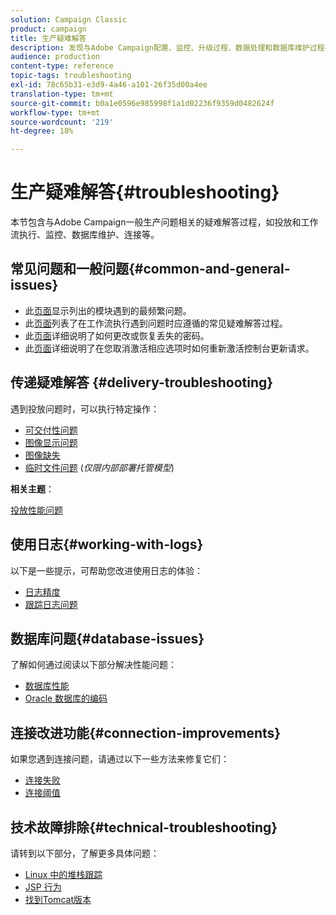 ```yaml
---
solution: Campaign Classic
product: campaign
title: 生产疑难解答
description: 发现与Adobe Campaign配置、监控、升级过程、数据处理和数据库维护过程相关的生产故障排除过程。
audience: production
content-type: reference
topic-tags: troubleshooting
exl-id: 78c65b31-e3d9-4a46-a101-26f35d00a4ee
translation-type: tm+mt
source-git-commit: b0a1e0596e985998f1a1d02236f9359d0482624f
workflow-type: tm+mt
source-wordcount: '219'
ht-degree: 18%

---
```


# 生产疑难解答{#troubleshooting}

本节包含与Adobe Campaign一般生产问题相关的疑难解答过程，如投放和工作流执行、监控、数据库维护、连接等。

## 常见问题和一般问题{#common-and-general-issues}

* 此[页面](../../production/using/modules-and-frequent-issues.md)显示列出的模块遇到的最频繁问题。
* 此[页面](../../production/using/workflow-execution.md)列表了在工作流执行遇到问题时应遵循的常见疑难解答过程。
* 此[页面](../../production/using/lost-password.md)详细说明了如何更改或恢复丢失的密码。
* 此[页面](../../production/using/console-update.md)详细说明了在您取消激活相应选项时如何重新激活控制台更新请求。

## 传递疑难解答 {#delivery-troubleshooting}

遇到投放问题时，可以执行特定操作：
* [可交付性问题](../../production/using/performance-and-throughput-issues.md#deliverability_issues)
* [图像显示问题](../../production/using/image-display-issues.md)
* [图像缺失](../../production/using/images-missing.md)
* [临时文件问题](../../production/using/temporary-files.md) (*仅限内部部署托管模型*)

**相关主题**：

[投放性能问题](../../delivery/using/delivery-performances.md)

## 使用日志{#working-with-logs}

以下是一些提示，可帮助您改进使用日志的体验：

* [日志精度](../../production/using/log-precision.md)
* [跟踪日志问题](../../production/using/tracking-logs-issues.md)

## 数据库问题{#database-issues}

了解如何通过阅读以下部分解决性能问题：

* [数据库性能](../../production/using/database-performances.md)
* [Oracle 数据库的编码](../../production/using/encoding-of-the-oracle-database.md)

## 连接改进功能{#connection-improvements}

如果您遇到连接问题，请通过以下一些方法来修复它们：

* [连接失败](../../production/using/failure-to-connect.md)
* [连接阈值](../../production/using/connection-thresholds.md)

## 技术故障排除{#technical-troubleshooting}

请转到以下部分，了解更多具体问题：

* [Linux 中的堆栈跟踪](../../production/using/stack-trace-in-linux.md)
* [JSP 行为](../../production/using/jsp-behavior.md)
* [找到Tomcat版本](../../production/using/locate-tomcat-version.md)
